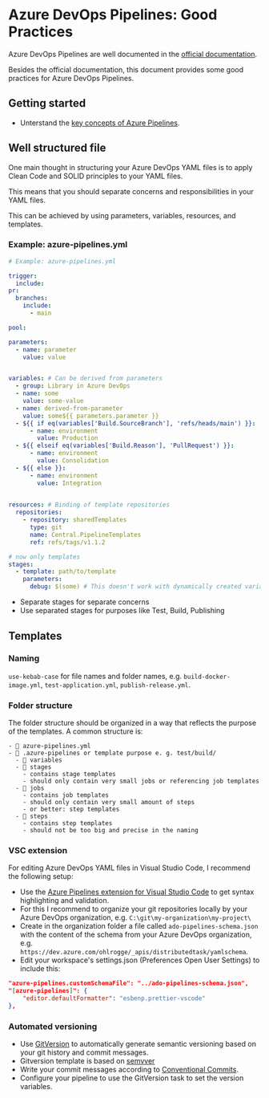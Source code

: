 
# Azure DevOps Pipelines: Good Practices

Azure DevOps Pipelines are well documented in the [official documentation](https://learn.microsoft.com/en-us/azure/devops/pipelines/?view=azure-devops).

Besides the official documentation, this document provides some good practices for Azure DevOps Pipelines.

## Getting started

- Unterstand the [key concepts of Azure Pipelines](https://learn.microsoft.com/en-us/azure/devops/pipelines/get-started/key-pipelines-concepts?view=azure-devops).

## Well structured file

One main thought in structuring your Azure DevOps YAML files is to apply Clean Code and SOLID principles to your YAML files. 

This means that you should separate concerns and responsibilities in your YAML files.

This can be achieved by using parameters, variables, resources, and templates.

### Example: azure-pipelines.yml

```yaml
# Example: azure-pipelines.yml

trigger:
  include: 
pr:
  branches:
    include:
      - main

pool:

parameters:
  - name: parameter
    value: value      


variables: # Can be derived from parameters
  - group: Library in Azure DevOps
  - name: some
    value: some-value
  - name: derived-from-parameter
    value: some${{ parameters.parameter }}
  - ${{ if eq(variables['Build.SourceBranch'], 'refs/heads/main') }}:
      - name: environment
        value: Production
  - ${{ elseif eq(variables['Build.Reason'], 'PullRequest') }}:
      - name: environment
        value: Consolidation
  - ${{ else }}:
      - name: environment
        value: Integration
       

resources: # Binding of template repositories
  repositories:
    - repository: sharedTemplates
      type: git
      name: Central.PipelineTemplates
      ref: refs/tags/v1.1.2

# now only templates
stages:
  - template: path/to/template
    parameters:
      debug: $(some) # This doesn't work with dynamically created variables in a step   
```  

- Separate stages for separate concerns
- Use separated stages for purposes like Test, Build, Publishing

## Templates

### Naming

`use-kebab-case` for file names and folder names, e.g. `build-docker-image.yml`, `test-application.yml`, `publish-release.yml`.

### Folder structure

The folder structure should be organized in a way that reflects the purpose of the templates. A common structure is:

```text
- 🚀 azure-pipelines.yml
- 📁 .azure-pipelines or template purpose e. g. test/build/ 
  - 📁 variables
  - 📁 stages
    - contains stage templates
    - should only contain very small jobs or referencing job templates
  - 📁 jobs
    - contains job templates
    - should only contain very small amount of steps
    - or better: step templates
  - 📁 steps
    - contains step templates
    - should not be too big and precise in the naming
```

### VSC extension

For editing Azure DevOps YAML files in Visual Studio Code, I recommend the following setup:

- Use the [Azure Pipelines extension for Visual Studio Code](https://marketplace.visualstudio.com/items?itemName=ms-azure-devops.azure-pipelines) to get syntax highlighting and validation.
- For this I recommend to organize your git repositories locally by your Azure DevOps organization, e.g. `C:\git\my-organization\my-project\`
- Create in the organization folder a file called `ado-pipelines-schema.json` with the content of the schema from your Azure DevOps organization, e.g. `https://dev.azure.com/ohlrogge/_apis/distributedtask/yamlschema`.
-  Edit your workspace's settings.json (Preferences Open User Settings) to include this:

```json
"azure-pipelines.customSchemaFile": "../ado-pipelines-schema.json",
"[azure-pipelines]": {
    "editor.defaultFormatter": "esbenp.prettier-vscode"
},
```

### Automated versioning

- Use [GitVersion](https://github.com/GitTools/actions/blob/main/docs/examples/azure/gitversion/index.md) to automatically generate semantic versioning based on your git history and commit messages.
- Gitversion template is based on [semvver](https://semver.org/) 
- Write your commit messages according to [Conventional Commits](https://www.conventionalcommits.org/en/v1.0.0/).
- Configure your pipeline to use the GitVersion task to set the version variables.

